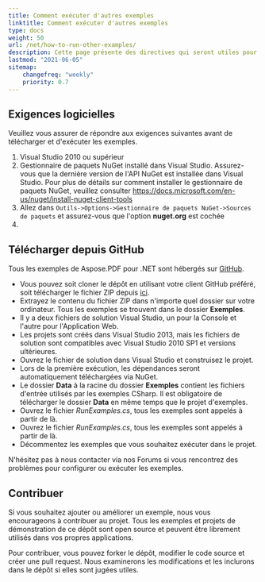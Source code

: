 ```yaml
---
title: Comment exécuter d'autres exemples
linktitle: Comment exécuter d'autres exemples
type: docs
weight: 50
url: /net/how-to-run-other-examples/    
description: Cette page présente des directives qui seront utiles pour respecter les exigences suivantes avant de télécharger et d'exécuter les exemples.
lastmod: "2021-06-05"
sitemap:
    changefreq: "weekly"
    priority: 0.7
---
```


## Exigences logicielles

Veuillez vous assurer de répondre aux exigences suivantes avant de télécharger et d'exécuter les exemples.

1. Visual Studio 2010 ou supérieur
1. Gestionnaire de paquets NuGet installé dans Visual Studio. Assurez-vous que la dernière version de l'API NuGet est installée dans Visual Studio. Pour plus de détails sur comment installer le gestionnaire de paquets NuGet, veuillez consulter <https://docs.microsoft.com/en-us/nuget/install-nuget-client-tools>
1. Allez dans `Outils->Options->Gestionnaire de paquets NuGet->Sources de paquets` et assurez-vous que l'option **nuget.org** est cochée
1.
## Télécharger depuis GitHub

Tous les exemples de Aspose.PDF pour .NET sont hébergés sur [GitHub](https://github.com/aspose-pdf/Aspose.PDF-for-.NET).

- Vous pouvez soit cloner le dépôt en utilisant votre client GitHub préféré, soit télécharger le fichier ZIP depuis [ici](https://github.com/aspose-pdf/Aspose.PDF-for-.NET/archive/master.zip).
- Extrayez le contenu du fichier ZIP dans n'importe quel dossier sur votre ordinateur. Tous les exemples se trouvent dans le dossier **Exemples**.
- Il y a deux fichiers de solution Visual Studio, un pour la Console et l'autre pour l'Application Web.
- Les projets sont créés dans Visual Studio 2013, mais les fichiers de solution sont compatibles avec Visual Studio 2010 SP1 et versions ultérieures.
- Ouvrez le fichier de solution dans Visual Studio et construisez le projet.
- Lors de la première exécution, les dépendances seront automatiquement téléchargées via NuGet.
- Le dossier **Data** à la racine du dossier **Exemples** contient les fichiers d'entrée utilisés par les exemples CSharp. Il est obligatoire de télécharger le dossier **Data** en même temps que le projet d'exemples.
- Ouvrez le fichier *RunExamples.cs*, tous les exemples sont appelés à partir de là.
- Ouvrez le fichier *RunExamples.cs*, tous les exemples sont appelés à partir de là.
- Décommentez les exemples que vous souhaitez exécuter dans le projet.

N'hésitez pas à nous contacter via nos Forums si vous rencontrez des problèmes pour configurer ou exécuter les exemples.

## Contribuer

Si vous souhaitez ajouter ou améliorer un exemple, nous vous encourageons à contribuer au projet. Tous les exemples et projets de démonstration de ce dépôt sont open source et peuvent être librement utilisés dans vos propres applications.

Pour contribuer, vous pouvez forker le dépôt, modifier le code source et créer une pull request. Nous examinerons les modifications et les inclurons dans le dépôt si elles sont jugées utiles.
